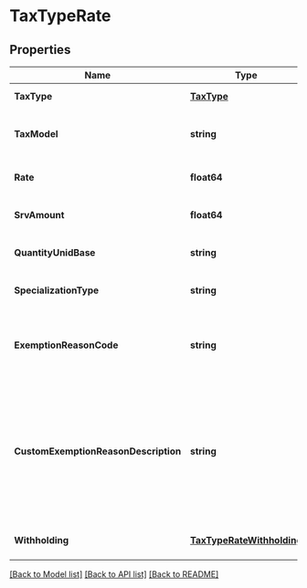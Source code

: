 # TaxTypeRate

## Properties
Name | Type | Description | Notes
------------ | ------------- | ------------- | -------------
**TaxType** | [**TaxType**](TaxType.md) |  | [default to null]
**TaxModel** | **string** | Tax can be calculated by rate or by quantity | [default to null]
**Rate** | **float64** | Specific tax rate ex 3.5 (3.5%) | [optional] [default to null]
**SrvAmount** | **float64** | Specific tax rate ex 3.5 (3.5%) | [optional] [default to null]
**QuantityUnidBase** | **string** |  | [optional] [default to null]
**SpecializationType** | **string** |  | [optional] [default to null]
**ExemptionReasonCode** | **string** | UUID Reference to an item in the LegalReason store.  | [optional] [default to null]
**CustomExemptionReasonDescription** | **string** | Optional textual reason description, to be used when reason codes are generic (i.e. reason code 999 &#x3D; Other).  | [optional] [default to null]
**Withholding** | [**TaxTypeRateWithholding**](TaxTypeRate_withholding.md) |  | [optional] [default to null]

[[Back to Model list]](../README.md#documentation-for-models) [[Back to API list]](../README.md#documentation-for-api-endpoints) [[Back to README]](../README.md)


